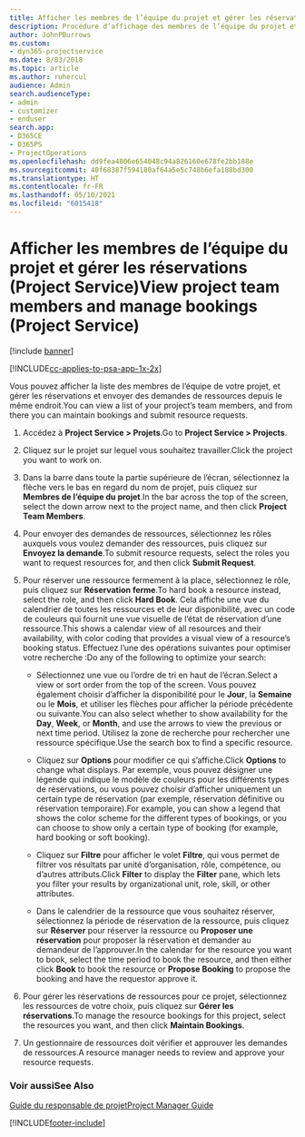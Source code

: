 ```yaml
---
title: Afficher les membres de l’équipe du projet et gérer les réservations
description: Procédure d’affichage des membres de l’équipe du projet et de gestion des réservations dans Project Service
author: JohnPBurrows
ms.custom:
- dyn365-projectservice
ms.date: 8/03/2018
ms.topic: article
ms.author: ruhercul
audience: Admin
search.audienceType:
- admin
- customizer
- enduser
search.app:
- D365CE
- D365PS
- ProjectOperations
ms.openlocfilehash: dd9fea4806e654048c94a826160e678fe2bb188e
ms.sourcegitcommit: 40f68387f594180af64a5e5c748b6efa188bd300
ms.translationtype: HT
ms.contentlocale: fr-FR
ms.lasthandoff: 05/10/2021
ms.locfileid: "6015418"
---
```

# <a name="view-project-team-members-and-manage-bookings-project-service"></a><span data-ttu-id="435ab-103">Afficher les membres de l’équipe du projet et gérer les réservations (Project Service)</span><span class="sxs-lookup"><span data-stu-id="435ab-103">View project team members and manage bookings (Project Service)</span></span>

[!include [banner](../includes/psa-now-project-operations.md)]

[!INCLUDE[cc-applies-to-psa-app-1x-2x](../includes/cc-applies-to-psa-app-1x-2x.md)]

<span data-ttu-id="435ab-104">Vous pouvez afficher la liste des membres de l’équipe de votre projet, et gérer les réservations et envoyer des demandes de ressources depuis le même endroit.</span><span class="sxs-lookup"><span data-stu-id="435ab-104">You can view a list of your project’s team members, and from there you can maintain bookings and submit resource requests.</span></span>  
  
1.  <span data-ttu-id="435ab-105">Accédez à **Project Service > Projets**.</span><span class="sxs-lookup"><span data-stu-id="435ab-105">Go to **Project Service > Projects**.</span></span>  
  
2.  <span data-ttu-id="435ab-106">Cliquez sur le projet sur lequel vous souhaitez travailler.</span><span class="sxs-lookup"><span data-stu-id="435ab-106">Click the project you want to work on.</span></span>  
  
3.  <span data-ttu-id="435ab-107">Dans la barre dans toute la partie supérieure de l’écran, sélectionnez la flèche vers le bas en regard du nom de projet, puis cliquez sur **Membres de l’équipe du projet**.</span><span class="sxs-lookup"><span data-stu-id="435ab-107">In the bar across the top of the screen, select the down arrow next to the project name, and then click **Project Team Members**.</span></span>  
  
4.  <span data-ttu-id="435ab-108">Pour envoyer des demandes de ressources, sélectionnez les rôles auxquels vous voulez demander des ressources, puis cliquez sur **Envoyez la demande**.</span><span class="sxs-lookup"><span data-stu-id="435ab-108">To submit resource requests, select the roles you want to request resources for, and then click **Submit Request**.</span></span>  
  
5.  <span data-ttu-id="435ab-109">Pour réserver une ressource fermement à la place, sélectionnez le rôle, puis cliquez sur **Réservation ferme**.</span><span class="sxs-lookup"><span data-stu-id="435ab-109">To hard book a resource instead, select the role, and then click **Hard Book**.</span></span> <span data-ttu-id="435ab-110">Cela affiche une vue du calendrier de toutes les ressources et de leur disponibilité, avec un code de couleurs qui fournit une vue visuelle de l’état de réservation d’une ressource.</span><span class="sxs-lookup"><span data-stu-id="435ab-110">This shows a calendar view of all resources and their availability, with color coding that provides a visual view of a resource’s booking status.</span></span> <span data-ttu-id="435ab-111">Effectuez l’une des opérations suivantes pour optimiser votre recherche :</span><span class="sxs-lookup"><span data-stu-id="435ab-111">Do any of the following to optimize your search:</span></span>  
  
    -   <span data-ttu-id="435ab-112">Sélectionnez une vue ou l’ordre de tri en haut de l’écran.</span><span class="sxs-lookup"><span data-stu-id="435ab-112">Select a view or sort order from the top of the screen.</span></span> <span data-ttu-id="435ab-113">Vous pouvez également choisir d’afficher la disponibilité pour le **Jour**, la **Semaine** ou le **Mois**, et utiliser les flèches pour afficher la période précédente ou suivante.</span><span class="sxs-lookup"><span data-stu-id="435ab-113">You can also select whether to show availability for the **Day**, **Week**, or **Month**, and use the arrows to view the previous or next time period.</span></span> <span data-ttu-id="435ab-114">Utilisez la zone de recherche pour rechercher une ressource spécifique.</span><span class="sxs-lookup"><span data-stu-id="435ab-114">Use the search box to find a specific resource.</span></span>  
  
    -   <span data-ttu-id="435ab-115">Cliquez sur **Options** pour modifier ce qui s’affiche.</span><span class="sxs-lookup"><span data-stu-id="435ab-115">Click **Options** to change what displays.</span></span> <span data-ttu-id="435ab-116">Par exemple, vous pouvez désigner une légende qui indique le modèle de couleurs pour les différents types de réservations, ou vous pouvez choisir d’afficher uniquement un certain type de réservation (par exemple, réservation définitive ou réservation temporaire).</span><span class="sxs-lookup"><span data-stu-id="435ab-116">For example, you can show a legend that shows the color scheme for the different types of bookings, or you can choose to show only a certain type of booking (for example, hard booking or soft booking).</span></span>  
  
    -   <span data-ttu-id="435ab-117">Cliquez sur **Filtre** pour afficher le volet **Filtre**, qui vous permet de filtrer vos résultats par unité d’organisation, rôle, compétence, ou d’autres attributs.</span><span class="sxs-lookup"><span data-stu-id="435ab-117">Click **Filter** to display the **Filter** pane, which lets you filter your results by organizational unit, role, skill, or other attributes.</span></span>  
  
    -   <span data-ttu-id="435ab-118">Dans le calendrier de la ressource que vous souhaitez réserver, sélectionnez la période de réservation de la ressource, puis cliquez sur **Réserver** pour réserver la ressource ou **Proposer une réservation** pour proposer la réservation et demander au demandeur de l’approuver.</span><span class="sxs-lookup"><span data-stu-id="435ab-118">In the calendar for the resource you want to book, select the time period to book the resource, and then either click **Book** to book the resource or **Propose Booking** to propose the booking and have the requestor approve it.</span></span>  
  
6.  <span data-ttu-id="435ab-119">Pour gérer les réservations de ressources pour ce projet, sélectionnez les ressources de votre choix, puis cliquez sur **Gérer les réservations**.</span><span class="sxs-lookup"><span data-stu-id="435ab-119">To manage the resource bookings for this project, select the resources you want, and then click **Maintain Bookings**.</span></span>  
  
7.  <span data-ttu-id="435ab-120">Un gestionnaire de ressources doit vérifier et approuver les demandes de ressources.</span><span class="sxs-lookup"><span data-stu-id="435ab-120">A resource manager needs to review and approve your resource requests.</span></span>  
  
### <a name="see-also"></a><span data-ttu-id="435ab-121">Voir aussi</span><span class="sxs-lookup"><span data-stu-id="435ab-121">See Also</span></span>  
 [<span data-ttu-id="435ab-122">Guide du responsable de projet</span><span class="sxs-lookup"><span data-stu-id="435ab-122">Project Manager Guide</span></span>](../psa/project-manager-guide.md)


[!INCLUDE[footer-include](../includes/footer-banner.md)]